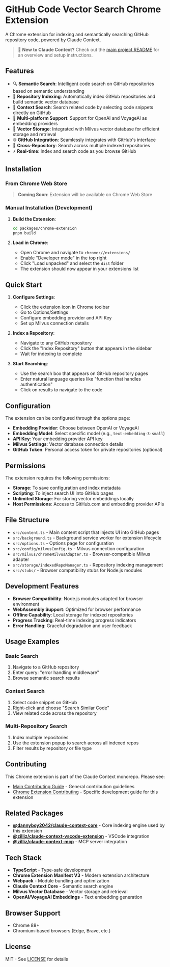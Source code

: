 # GitHub Code Vector Search Chrome Extension

A Chrome extension for indexing and semantically searching GitHub repository code, powered by Claude Context.

> 📖 **New to Claude Context?** Check out the [main project README](../../README.md) for an overview and setup instructions.

## Features

- 🔍 **Semantic Search**: Intelligent code search on GitHub repositories based on semantic understanding
- 📁 **Repository Indexing**: Automatically index GitHub repositories and build semantic vector database
- 🎯 **Context Search**: Search related code by selecting code snippets directly on GitHub
- 🔧 **Multi-platform Support**: Support for OpenAI and VoyageAI as embedding providers
- 💾 **Vector Storage**: Integrated with Milvus vector database for efficient storage and retrieval
- 🌐 **GitHub Integration**: Seamlessly integrates with GitHub's interface
- 📱 **Cross-Repository**: Search across multiple indexed repositories
- ⚡ **Real-time**: Index and search code as you browse GitHub

## Installation

### From Chrome Web Store

> **Coming Soon**: Extension will be available on Chrome Web Store

### Manual Installation (Development)

1. **Build the Extension**:
   ```bash
   cd packages/chrome-extension
   pnpm build
   ```

2. **Load in Chrome**:
   - Open Chrome and navigate to `chrome://extensions/`
   - Enable "Developer mode" in the top right
   - Click "Load unpacked" and select the `dist` folder
   - The extension should now appear in your extensions list

## Quick Start

1. **Configure Settings**:
   - Click the extension icon in Chrome toolbar
   - Go to Options/Settings
   - Configure embedding provider and API Key
   - Set up Milvus connection details

2. **Index a Repository**:
   - Navigate to any GitHub repository
   - Click the "Index Repository" button that appears in the sidebar
   - Wait for indexing to complete

3. **Start Searching**:
   - Use the search box that appears on GitHub repository pages
   - Enter natural language queries like "function that handles authentication"
   - Click on results to navigate to the code

## Configuration

The extension can be configured through the options page:

- **Embedding Provider**: Choose between OpenAI or VoyageAI
- **Embedding Model**: Select specific model (e.g., `text-embedding-3-small`)
- **API Key**: Your embedding provider API key
- **Milvus Settings**: Vector database connection details
- **GitHub Token**: Personal access token for private repositories (optional)

## Permissions

The extension requires the following permissions:

- **Storage**: To save configuration and index metadata
- **Scripting**: To inject search UI into GitHub pages
- **Unlimited Storage**: For storing vector embeddings locally
- **Host Permissions**: Access to GitHub.com and embedding provider APIs

## File Structure

- `src/content.ts` - Main content script that injects UI into GitHub pages
- `src/background.ts` - Background service worker for extension lifecycle
- `src/options.ts` - Options page for configuration
- `src/config/milvusConfig.ts` - Milvus connection configuration
- `src/milvus/chromeMilvusAdapter.ts` - Browser-compatible Milvus adapter
- `src/storage/indexedRepoManager.ts` - Repository indexing management
- `src/stubs/` - Browser compatibility stubs for Node.js modules

## Development Features

- **Browser Compatibility**: Node.js modules adapted for browser environment
- **WebAssembly Support**: Optimized for browser performance
- **Offline Capability**: Local storage for indexed repositories
- **Progress Tracking**: Real-time indexing progress indicators
- **Error Handling**: Graceful degradation and user feedback

## Usage Examples

### Basic Search
1. Navigate to a GitHub repository
2. Enter query: "error handling middleware"
3. Browse semantic search results

### Context Search
1. Select code snippet on GitHub
2. Right-click and choose "Search Similar Code"
3. View related code across the repository

### Multi-Repository Search
1. Index multiple repositories
2. Use the extension popup to search across all indexed repos
3. Filter results by repository or file type

## Contributing

This Chrome extension is part of the Claude Context monorepo. Please see:
- [Main Contributing Guide](../../CONTRIBUTING.md) - General contribution guidelines
- [Chrome Extension Contributing](CONTRIBUTING.md) - Specific development guide for this extension

## Related Packages

- **[@dannyboy2042/claude-context-core](../core)** - Core indexing engine used by this extension
- **[@zilliz/claude-context-vscode-extension](../vscode-extension)** - VSCode integration
- **[@zilliz/claude-context-mcp](../mcp)** - MCP server integration

## Tech Stack

- **TypeScript** - Type-safe development
- **Chrome Extension Manifest V3** - Modern extension architecture
- **Webpack** - Module bundling and optimization
- **Claude Context Core** - Semantic search engine
- **Milvus Vector Database** - Vector storage and retrieval
- **OpenAI/VoyageAI Embeddings** - Text embedding generation

## Browser Support

- Chrome 88+
- Chromium-based browsers (Edge, Brave, etc.)

## License

MIT - See [LICENSE](../../LICENSE) for details
